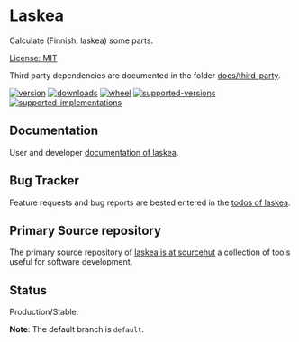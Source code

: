 # Laskea

Calculate (Finnish: laskea) some parts.

[License: MIT](https://git.sr.ht/~sthagen/laskea/tree/default/item/LICENSE)

Third party dependencies are documented in the folder [docs/third-party](docs/third-party/README.md).

[![version](https://img.shields.io/pypi/v/laskea.svg?style=flat)](https://pypi.python.org/pypi/laskea/)
[![downloads](https://img.shields.io/pypi/dm/laskea.svg?style=flat)](https://pypi.python.org/pypi/laskea/)
[![wheel](https://img.shields.io/pypi/wheel/laskea.svg?style=flat)](https://pypi.python.org/pypi/laskea/)
[![supported-versions](https://img.shields.io/pypi/pyversions/laskea.svg?style=flat)](https://pypi.python.org/pypi/laskea/)
[![supported-implementations](https://img.shields.io/pypi/implementation/laskea.svg?style=flat)](https://pypi.python.org/pypi/laskea/)

## Documentation

User and developer [documentation of laskea](https://codes.dilettant.life/docs/laskea).

## Bug Tracker

Feature requests and bug reports are bested entered in the [todos of laskea](https://todo.sr.ht/~sthagen/laskea).

## Primary Source repository

The primary source repository of [laskea is at sourcehut](https://git.sr.ht/~sthagen/laskea)
a collection of tools useful for software development.

## Status

Production/Stable.

**Note**: The default branch is `default`.
